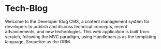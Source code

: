 # Tech-Blog
Welcome to the Developer Blog CMS, a content management system for developers to publish and discuss technical concepts, recent advancements, and new technologies. This web application is built from scratch, following the MVC paradigm, using Handlebars.js as the templating language, Sequelize as the ORM.
